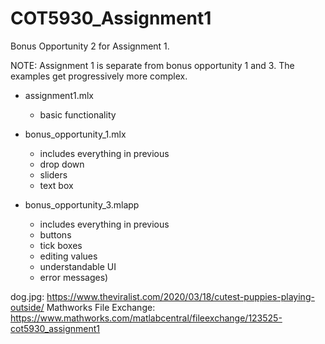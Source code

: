 # COT5930_Assignment1
Bonus Opportunity 2 for Assignment 1.

NOTE: Assignment 1 is separate from bonus opportunity 1 and 3. The examples get progressively more complex.

- assignment1.mlx 
    - basic functionality

- bonus_opportunity_1.mlx 
    - includes everything in previous
    - drop down
    - sliders
    - text box

- bonus_opportunity_3.mlapp 
    - includes everything in previous
    - buttons
    - tick boxes
    - editing values
    - understandable UI
    - error messages)

dog.jpg: https://www.theviralist.com/2020/03/18/cutest-puppies-playing-outside/
Mathworks File Exchange: https://www.mathworks.com/matlabcentral/fileexchange/123525-cot5930_assignment1
